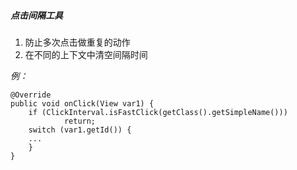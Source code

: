 ##### 点击间隔工具

1. 防止多次点击做重复的动作
2. 在不同的上下文中清空间隔时间

*例：*

    @Override
    public void onClick(View var1) {
    	if (ClickInterval.isFastClick(getClass().getSimpleName()))
                return;
        switch (var1.getId()) {
		...
    	}
    }
